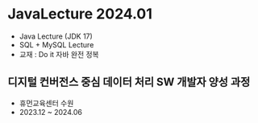 # JavaLecture 2024.01
- Java Lecture (JDK 17)
- SQL + MySQL Lecture
- 교재 : Do it 자바 완전 정복


## 디지털 컨버전스 중심 데이터 처리 SW 개발자 양성 과정
- 휴먼교육센터 수원
- 2023.12 ~ 2024.06

